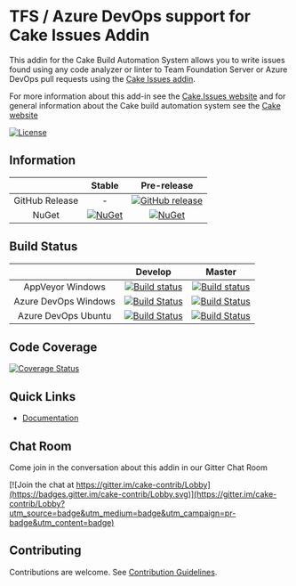 # TFS / Azure DevOps support for Cake Issues Addin

This addin for the Cake Build Automation System allows you to write issues found using any code
analyzer or linter to Team Foundation Server or Azure DevOps pull requests using
the [Cake Issues addin](https://github.com/cake-contrib/Cake.Issues).

For more information about this add-in see the [Cake.Issues website](https://cake-contrib.github.io/Cake.Issues.Website)
and for general information about the Cake build automation system see the [Cake website](http://cakebuild.net)

[![License](http://img.shields.io/:license-mit-blue.svg)](https://github.com/cake-contrib/Cake.Issues.PullRequests.Tfs/blob/feature/build/LICENSE)

## Information

| | Stable | Pre-release |
|:--:|:--:|:--:|
|GitHub Release|-|[![GitHub release](https://img.shields.io/github/release/cake-contrib/Cake.Issues.PullRequests.Tfs.svg)](https://github.com/cake-contrib/Cake.Issues.PullRequests.Tfs/releases/latest)|
|NuGet|[![NuGet](https://img.shields.io/nuget/v/Cake.Issues.PullRequests.Tfs.svg)](https://www.nuget.org/packages/Cake.Issues.PullRequests.Tfs)|[![NuGet](https://img.shields.io/nuget/vpre/Cake.Issues.PullRequests.Tfs.svg)](https://www.nuget.org/packages/Cake.Issues.PullRequests.Tfs)|

## Build Status

| | Develop | Master |
|:--:|:--:|:--:|
|AppVeyor Windows|[![Build status](https://ci.appveyor.com/api/projects/status/s8t8j2gh6icynkod/branch/develop?svg=true)](https://ci.appveyor.com/project/cakecontrib/cake-issues-pullrequests-tfs/branch/develop)|[![Build status](https://ci.appveyor.com/api/projects/status/s8t8j2gh6icynkod/branch/master?svg=true)](https://ci.appveyor.com/project/cakecontrib/cake-issues-pullrequests-tfs/branch/master)|
|Azure DevOps Windows|[![Build Status](https://dev.azure.com/cake-contrib/Cake.Issues.PullRequests.Tfs/_apis/build/status/cake-contrib.Cake.Issues.PullRequests.Tfs?branchName=develop&jobName=Windows)](https://dev.azure.com/cake-contrib/Cake.Issues.PullRequests.Tfs/_build/latest?definitionId=8&branchName=develop)|[![Build Status](https://dev.azure.com/cake-contrib/Cake.Issues.PullRequests.Tfs/_apis/build/status/cake-contrib.Cake.Issues.PullRequests.Tfs?branchName=master&jobName=Windows)](https://dev.azure.com/cake-contrib/Cake.Issues.PullRequests.Tfs/_build/latest?definitionId=8&branchName=master)|
|Azure DevOps Ubuntu|[![Build Status](https://dev.azure.com/cake-contrib/Cake.Issues.PullRequests.Tfs/_apis/build/status/cake-contrib.Cake.Issues.PullRequests.Tfs?branchName=develop&jobName=Ubuntu)](https://dev.azure.com/cake-contrib/Cake.Issues.PullRequests.Tfs/_build/latest?definitionId=8&branchName=develop)|[![Build Status](https://dev.azure.com/cake-contrib/Cake.Issues.PullRequests.Tfs/_apis/build/status/cake-contrib.Cake.Issues.PullRequests.Tfs?branchName=master&jobName=Ubuntu)](https://dev.azure.com/cake-contrib/Cake.Issues.PullRequests.Tfs/_build/latest?definitionId=8&branchName=master)|

## Code Coverage

[![Coverage Status](https://coveralls.io/repos/github/cake-contrib/Cake.Issues.PullRequests.Tfs/badge.svg?branch=develop)](https://coveralls.io/github/cake-contrib/Cake.Issues.PullRequests.Tfs?branch=develop)

## Quick Links

- [Documentation](https://cake-contrib.github.io/Cake.Issues.Website)

## Chat Room

Come join in the conversation about this addin in our Gitter Chat Room

[![Join the chat at https://gitter.im/cake-contrib/Lobby](https://badges.gitter.im/cake-contrib/Lobby.svg)](https://gitter.im/cake-contrib/Lobby?utm_source=badge&utm_medium=badge&utm_campaign=pr-badge&utm_content=badge)

## Contributing

Contributions are welcome. See [Contribution Guidelines](CONTRIBUTING.md).

